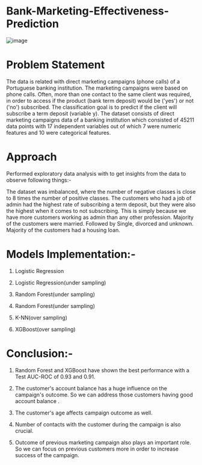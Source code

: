 # Bank-Marketing-Effectiveness-Prediction

![image](https://user-images.githubusercontent.com/66847170/138935289-b6f08565-97a7-4c11-b285-3531f4c952ba.png)

# Problem Statement
The data is related with direct marketing campaigns (phone calls) of a Portuguese banking institution. The marketing campaigns were based on phone calls. Often, more than one contact to the same client was required, in order to access if the product (bank term deposit) would be ('yes') or not ('no') subscribed. The classification goal is to predict if the client will subscribe a term deposit (variable y). The dataset consists of direct marketing campaigns data of a banking institution which consisted of 45211 data points with 17 independent variables out of which 7 were numeric features and 10 were categorical features.

# Approach
Performed exploratory data analysis with to get insights from the data to observe following things:-

The dataset was imbalanced, where the number of negative classes is close to 8 times the number of positive classes.
The customers who had a job of admin had the highest rate of subscribing a term deposit, but they were also the highest when it comes to not subscribing. This is simply because we have more customers working as admin than any other profession.
Majority of the customers were married. Followed by Single, divorced and unknown.
Majority of the customers had a housing loan.
# Models Implementation:-
1. Logistic Regression

2. Logistic Regression(under sampling)

3. Random Forest(under sampling)

4. Random Forest(under sampling)

5. K-NN(over sampling)
 
6. XGBoost(over sampling)
# Conclusion:-
1. Random Forest and XGBoost have shown the best performance with a Test AUC-ROC of 0.93 and 0.91.

2. The customer's account balance has a huge influence on the campaign's outcome. So we can address those customers having good account balance .

3. The customer's age affects campaign outcome as well.

4. Number of contacts with the customer during the campaign is also crucial.

5. Outcome of previous marketing campaign also plays an important role. So we can focus on previous customers more in order to increase success of the campaign.
